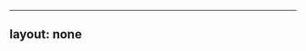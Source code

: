 ---
layout: none
-----

<RedoclyAPIBlock src="/firefly-services/docs/photohsop_cutout.json" width="600px" disableSidebar hideTryItPanel />
